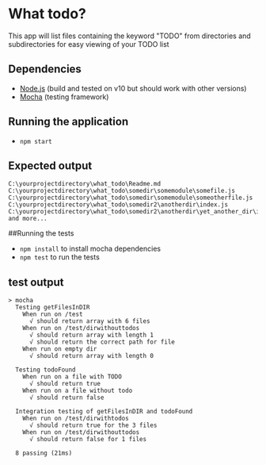 # What todo?
This app will list files containing the keyword "TODO" from directories and subdirectories for easy viewing of your TODO list

## Dependencies
- [Node.js](https://nodejs.org/en/) (build and tested on v10 but should work with other versions)
- [Mocha](https://mochajs.org/)  (testing framework)

## Running the application
- `npm start`

## Expected output
```
C:\yourprojectdirectory\what_todo\Readme.md
C:\yourprojectdirectory\what_todo\somedir\somemodule\somefile.js
C:\yourprojectdirectory\what_todo\somedir\somemodule\someotherfile.js
C:\yourprojectdirectory\what_todo\somedir2\anotherdir\index.js
C:\yourprojectdirectory\what_todo\somedir2\anotherdir\yet_another_dir\index.js
and more...
```

##Running the tests
- `npm install` to install mocha dependencies
- `npm test` to run the tests 

## test output
```
> mocha
  Testing getFilesInDIR
    When run on /test
      √ should return array with 6 files
    When run on /test/dirwithouttodos
      √ should return array with length 1
      √ should return the correct path for file
    When run on empty dir
      √ should return array with length 0

  Testing todoFound
    When run on a file with TODO
      √ should return true
    When run on a file without todo
      √ should return false

  Integration testing of getFilesInDIR and todoFound
    When run on /test/dirwithtodos
      √ should return true for the 3 files
    When run on /test/dirwithouttodos
      √ should return false for 1 files

  8 passing (21ms)
```
